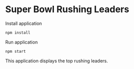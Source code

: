 # Super Bowl Rushing Leaders

Install application

```
npm install
```

Run application

```
npm start
```

This application displays the top rushing leaders.